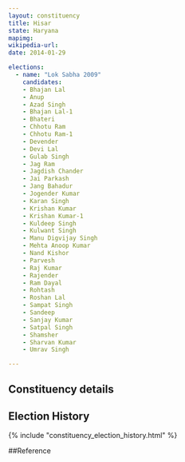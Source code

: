 ```yaml
---
layout: constituency
title: Hisar
state: Haryana
mapimg: 
wikipedia-url: 
date: 2014-01-29

elections: 
  - name: "Lok Sabha 2009"
    candidates: 
    - Bhajan Lal 
    - Anup 
    - Azad Singh 
    - Bhajan Lal-1 
    - Bhateri 
    - Chhotu Ram 
    - Chhotu Ram-1 
    - Devender 
    - Devi Lal 
    - Gulab Singh 
    - Jag Ram 
    - Jagdish Chander 
    - Jai Parkash 
    - Jang Bahadur 
    - Jogender Kumar 
    - Karan Singh 
    - Krishan Kumar 
    - Krishan Kumar-1 
    - Kuldeep Singh 
    - Kulwant Singh 
    - Manu Digvijay Singh 
    - Mehta Anoop Kumar 
    - Nand Kishor 
    - Parvesh 
    - Raj Kumar 
    - Rajender 
    - Ram Dayal 
    - Rohtash 
    - Roshan Lal 
    - Sampat Singh 
    - Sandeep 
    - Sanjay Kumar 
    - Satpal Singh 
    - Shamsher 
    - Sharvan Kumar 
    - Umrav Singh 

---
```

## Constituency details


## Election History
{% include "constituency_election_history.html" %}

##Reference
